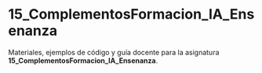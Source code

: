 # 15_ComplementosFormacion_IA_Ensenanza

Materiales, ejemplos de código y guía docente para la asignatura **15_ComplementosFormacion_IA_Ensenanza**.
